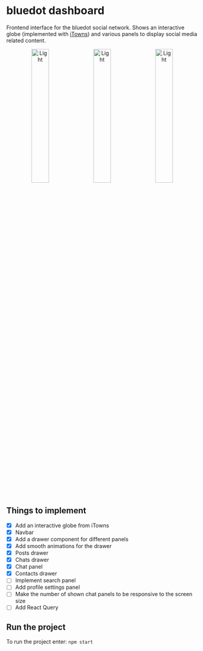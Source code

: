 # bluedot dashboard

Frontend interface for the bluedot social network. Shows an interactive globe (implemented with [iTowns](https://github.com/iTowns/itowns)) and various panels to display social media related content.

<p align="center">
  <img alt="Light" src="./images/screenshot_1.png" width="30%">
  &nbsp;
  <img alt="Light" src="./images/screenshot_2.png" width="30%">
  &nbsp;
  <img alt="Light" src="./images/screenshot_3.png" width="30%">
</p>

## Things to implement

- [x] Add an interactive globe from iTowns
- [x] Navbar
- [x] Add a drawer component for different panels
- [x] Add smooth animations for the drawer
- [x] Posts drawer
- [x] Chats drawer
- [x] Chat panel
- [x] Contacts drawer
- [ ] Implement search panel
- [ ] Add profile settings panel
- [ ] Make the number of shown chat panels to be responsive to the screen size
- [ ] Add React Query

## Run the project

To run the project enter: `npm start`
